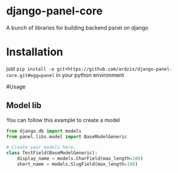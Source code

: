 # django-panel-core
A bunch of libraries for building backend panel on django

# Installation
just `pip install -e git+https://github.com/ardzix/django-panel-core.git#egg=panel` in your python environment

#Usage

## Model lib
You can follow this example to create a model

```python
from django.db import models
from panel.libs.model import BaseModelGeneric

# Create your models here.
class TestField(BaseModelGeneric):
    display_name = models.CharField(max_length=100)
    short_name = models.SlugField(max_length=100)
```
